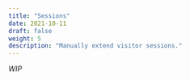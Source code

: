 ```yaml
---
title: "Sessions"
date: 2021-10-11
draft: false
weight: 5
description: "Manually extend visitor sessions."
---
```


*WIP*

